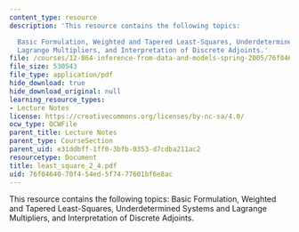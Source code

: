 ```yaml
---
content_type: resource
description: 'This resource contains the following topics:

  Basic Formulation, Weighted and Tapered Least-Squares, Underdetermined Systems and
  Lagrange Multipliers, and Interpretation of Discrete Adjoints.'
file: /courses/12-864-inference-from-data-and-models-spring-2005/76f0464070f454ed5f7477601bf6e8ac_least_square_2_4.pdf
file_size: 530543
file_type: application/pdf
hide_download: true
hide_download_original: null
learning_resource_types:
- Lecture Notes
license: https://creativecommons.org/licenses/by-nc-sa/4.0/
ocw_type: OCWFile
parent_title: Lecture Notes
parent_type: CourseSection
parent_uid: e31ddbff-1ff0-3bfb-0353-d7cdba211ac2
resourcetype: Document
title: least_square_2_4.pdf
uid: 76f04640-70f4-54ed-5f74-77601bf6e8ac
---
```

This resource contains the following topics:
Basic Formulation, Weighted and Tapered Least-Squares, Underdetermined Systems and Lagrange Multipliers, and Interpretation of Discrete Adjoints.